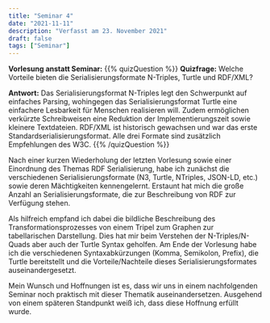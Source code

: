 ```yaml
---
title: "Seminar 4"
date: "2021-11-11"
description: "Verfasst am 23. November 2021"
draft: false
tags: ["Seminar"]
---
```

**Vorlesung anstatt Seminar:**
{{% quizQuestion %}}
**Quizfrage:** Welche Vorteile bieten die Serialisierungsformate N-Triples, Turtle und RDF/XML?

**Antwort:** Das Serialisierungsformat N-Triples legt den Schwerpunkt auf einfaches Parsing, wohingegen das Serialisierungsformat Turtle eine einfachere Lesbarkeit für Menschen realisieren will. Zudem ermöglichen verkürzte Schreibweisen eine Reduktion der Implementierungszeit sowie kleinere Textdateien. RDF/XML ist historisch gewachsen und war das erste Standardserialisierungsformat. Alle drei Formate sind zusätzlich Empfehlungen des W3C.
{{% /quizQuestion %}}

Nach einer kurzen Wiederholung der letzten Vorlesung sowie einer Einordnung des Themas RDF Serialisierung, habe ich zunächst die verschiedenen Serialisierungsformate (N3, Turtle, NTriples, JSON-LD, etc.) sowie deren Mächtigkeiten kennengelernt. Erstaunt hat mich die große Anzahl an Serialisierungsformate, die zur Beschreibung von RDF zur Verfügung stehen.

Als hilfreich empfand ich dabei die bildliche Beschreibung des Transformationsprozesses von einem Tripel zum Graphen zur tabellarischen Darstellung. Dies hat mir beim Verstehen der N-Triples/N-Quads aber auch der Turtle Syntax geholfen.
Am Ende der Vorlesung habe ich die verschiedenen Syntaxabkürzungen (Komma, Semikolon, Prefix), die Turtle bereitstellt und die Vorteile/Nachteile dieses Serialisierungsformates auseinandergesetzt.

Mein Wunsch und Hoffnungen ist es, dass wir uns in einem nachfolgenden Seminar noch praktisch mit dieser Thematik auseinandersetzen. Ausgehend von einem späteren Standpunkt weiß ich, dass diese Hoffnung erfüllt wurde.

